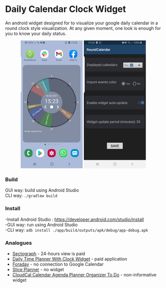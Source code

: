 # Daily Calendar Clock Widget
An android widget designed for to visualize your google daily calendar in a round clock style visualization.
At any given moment, one look is enough for you to know your daily status.


<p align="center">
  <img src="docs/clock_screenshot.jpeg" width="200">
  <img src="docs/configuration_screenshot.jpeg" width="200">
</p>


### Build
GUI way: build using Android Studio  
CLI way: ```./gradlew build```

### Install
-Install Android Studio : https://developer.android.com/studio/install \
-GUI way: run using Android Studio \
-CLI way: ```adb install ./app/build/outputs/apk/debug/app-debug.apk```


### Analogues
* [Sectograph](https://play.google.com/store/apps/details?id=prox.lab.calclock) - 24-hours view is paid
* [Daily Time Planner With Clock Widget](https://play.google.com/store/apps/details?id=com.sectograph.planner.time.clock.manager.reminder) - paid application
* [Foraday](https://play.google.com/store/apps/details?id=com.compscieddy.foradayapp) - no connection to Google Calendar
* [Slice Planner](https://play.google.com/store/apps/details?id=com.evopaper.sliceplanner&hl=ru) - no widget
* [CloudCal Calendar Agenda Planner Organizer To Do](https://play.google.com/store/apps/details?id=net.cloudcal.cal) - non-informative widget
